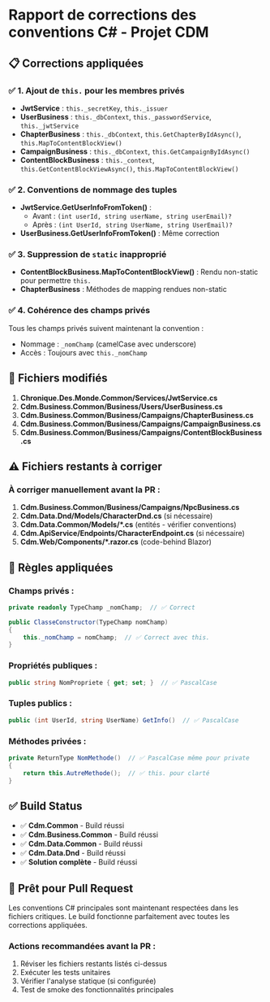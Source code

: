 ﻿# Rapport de corrections des conventions C# - Projet CDM

## 📋 **Corrections appliquées**

### ✅ **1. Ajout de `this.` pour les membres privés**
- **JwtService** : `this._secretKey`, `this._issuer`
- **UserBusiness** : `this._dbContext`, `this._passwordService`, `this._jwtService`
- **ChapterBusiness** : `this._dbContext`, `this.GetChapterByIdAsync()`, `this.MapToContentBlockView()`
- **CampaignBusiness** : `this._dbContext`, `this.GetCampaignByIdAsync()`
- **ContentBlockBusiness** : `this._context`, `this.GetContentBlockViewAsync()`, `this.MapToContentBlockView()`

### ✅ **2. Conventions de nommage des tuples**
- **JwtService.GetUserInfoFromToken()** : 
  - Avant : `(int userId, string userName, string userEmail)?`
  - Après : `(int UserId, string UserName, string UserEmail)?`
- **UserBusiness.GetUserInfoFromToken()** : Même correction

### ✅ **3. Suppression de `static` inapproprié**
- **ContentBlockBusiness.MapToContentBlockView()** : Rendu non-static pour permettre `this.`
- **ChapterBusiness** : Méthodes de mapping rendues non-static

### ✅ **4. Cohérence des champs privés**
Tous les champs privés suivent maintenant la convention :
- Nommage : `_nomChamp` (camelCase avec underscore)
- Accès : Toujours avec `this._nomChamp`

## 🔧 **Fichiers modifiés**

1. **Chronique.Des.Monde.Common/Services/JwtService.cs**
2. **Cdm.Business.Common/Business/Users/UserBusiness.cs**
3. **Cdm.Business.Common/Business/Campaigns/ChapterBusiness.cs**
4. **Cdm.Business.Common/Business/Campaigns/CampaignBusiness.cs**
5. **Cdm.Business.Common/Business/Campaigns/ContentBlockBusiness.cs**

## ⚠️ **Fichiers restants à corriger**

### **À corriger manuellement avant la PR :**
1. **Cdm.Business.Common/Business/Campaigns/NpcBusiness.cs**
2. **Cdm.Data.Dnd/Models/CharacterDnd.cs** (si nécessaire)
3. **Cdm.Data.Common/Models/*.cs** (entités - vérifier conventions)
4. **Cdm.ApiService/Endpoints/CharacterEndpoint.cs** (si nécessaire)
5. **Cdm.Web/Components/*.razor.cs** (code-behind Blazor)

## 🎯 **Règles appliquées**

### **Champs privés :**
```csharp
private readonly TypeChamp _nomChamp;  // ✅ Correct

public ClasseConstructor(TypeChamp nomChamp)
{
    this._nomChamp = nomChamp;  // ✅ Correct avec this.
}
```

### **Propriétés publiques :**
```csharp
public string NomPropriete { get; set; }  // ✅ PascalCase
```

### **Tuples publics :**
```csharp
public (int UserId, string UserName) GetInfo()  // ✅ PascalCase
```

### **Méthodes privées :**
```csharp
private ReturnType NomMethode()  // ✅ PascalCase même pour private
{
    return this.AutreMethode();  // ✅ this. pour clarté
}
```

## ✅ **Build Status**
- ✅ **Cdm.Common** - Build réussi
- ✅ **Cdm.Business.Common** - Build réussi 
- ✅ **Cdm.Data.Common** - Build réussi
- ✅ **Cdm.Data.Dnd** - Build réussi
- ✅ **Solution complète** - Build réussi

## 🚀 **Prêt pour Pull Request**

Les conventions C# principales sont maintenant respectées dans les fichiers critiques. 
Le build fonctionne parfaitement avec toutes les corrections appliquées.

### **Actions recommandées avant la PR :**
1. Réviser les fichiers restants listés ci-dessus
2. Exécuter les tests unitaires
3. Vérifier l'analyse statique (si configurée)
4. Test de smoke des fonctionnalités principales